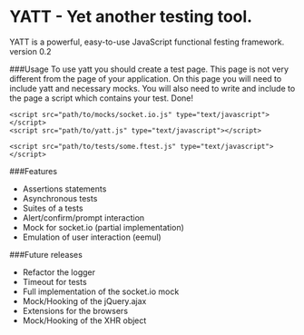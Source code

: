 YATT - Yet another testing tool.
===================
YATT is a powerful, easy-to-use JavaScript functional festing framework.<br />
version 0.2

###Usage
To use yatt you should create a test page. This page is not very different from the page of your application.
On this page you will need to include yatt and necessary mocks. You will also need to write and include to the page
a script which contains your test. Done!
<pre><code>&lt;script src="path/to/mocks/socket.io.js" type="text/javascript">&lt;/script>
&lt;script src="path/to/yatt.js" type="text/javascript">&lt;/script>

&lt;script src="path/to/tests/some.ftest.js" type="text/javascript">&lt;/script>
</code></pre>

###Features
+ Assertions statements
+ Asynchronous tests
+ Suites of a tests
+ Alert/confirm/prompt interaction
+ Mock for socket.io (partial implementation)
+ Emulation of user interaction (eemul)

###Future releases
+ Refactor the logger
+ Timeout for tests
+ Full implementation of the socket.io mock
+ Mock/Hooking of the jQuery.ajax
+ Extensions for the  browsers
+ Mock/Hooking of the XHR object 